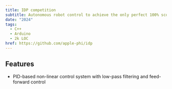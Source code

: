 ```yaml
---
title: IDP competition
subtitle: Autonomous robot control to achieve the only perfect 100% score in the competition
date: "2024"
tags:
  - C++
  - Arduino
  - 2k LOC
href: https://github.com/apple-phi/idp
---
```


## Features

- PID-based non-linear control system with low-pass filtering and feed-forward control
